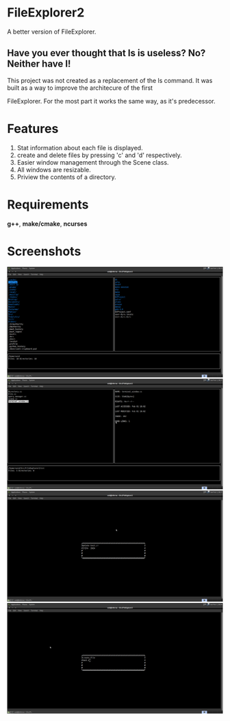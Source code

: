 # FileExplorer2
A better version of FileExplorer.

## Have you ever thought that **ls** is useless? No? Neither have I!

This project was not created as a replacement of the ls command. It was built as a way to improve the architecure of the first

FileExplorer. For the most part it works the same way, as it's predecessor.

# Features
1. Stat information about each file is displayed.
2. create and delete files by pressing 'c' and 'd' respectively.
3. Easier window management through the Scene class.
4. All windows are resizable.
5. Priview the contents of a directory.

# Requirements

**g++**, **make/cmake**, **ncurses**

# Screenshots

![](images/1.png)
![](images/2.png)
![](images/3.png)
![](images/4.png)
